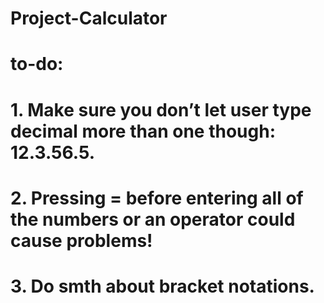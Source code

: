 # Project-Calculator

# to-do:

# 1. Make sure you don’t let user type decimal more than one though: 12.3.56.5.
# 2. Pressing = before entering all of the numbers or an operator could cause problems!
# 3. Do smth about bracket notations.